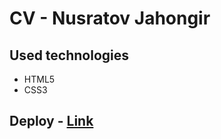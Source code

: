 # CV - Nusratov Jahongir

## Used technologies

- HTML5
- CSS3

## Deploy - [Link](https://nusratov-jahongir-cv.netlify.app/)
